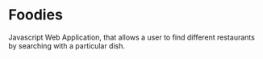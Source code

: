 # Foodies
 Javascript Web Application, that allows a user to find different restaurants by searching with a particular dish.
